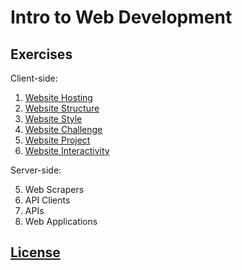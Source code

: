 # Intro to Web Development

## Exercises

Client-side:

  1. [Website Hosting](/exercises/open-source/exercise.md)
  2. [Website Structure](/exercises/website-structure/exercise.md)
  3. [Website Style](/exercises/website-style/exercise.md)
  4. [Website Challenge](/exercises/website-challenge/exercise.md)
  5. [Website Project](/projects/personal-website/project.md)
  6. [Website Interactivity](/exercises/website-interactivity/exercise.md)

Server-side:

  5. Web Scrapers
  6. API Clients
  7. APIs
  8. Web Applications

## [License](/LICENSE)
